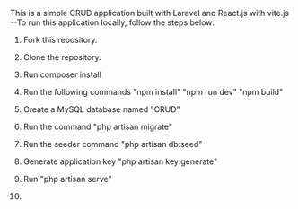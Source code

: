 This is a simple CRUD application built with Laravel and React.js with vite.js
--To run this application locally, follow the steps below:

1. Fork this repository.
2. Clone the repository.
3. Run composer install
4. Run the following commands 
    "npm install"
    "npm run dev"
    "npm build"

5. Create a MySQL database named "CRUD"
6. Run the command "php artisan migrate"
7. Run the seeder command "php artisan db:seed"
8. Generate application key "php artisan key:generate"
9. Run "php artisan serve"
10.